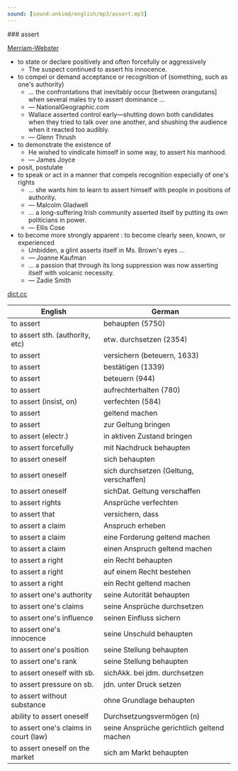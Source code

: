 ```yaml
---
sound: [sound:ankimd/english/mp3/assert.mp3]
---
```


\### assert

[Merriam-Webster](https://www.merriam-webster.com/dictionary/assert)

- to state or declare positively and often forcefully or aggressively
    - The suspect continued to assert his innocence.
- to compel or demand acceptance or recognition of (something, such as one's authority)
    - … the confrontations that inevitably occur [between orangutans] when several males try to assert dominance …
    - — NationalGeographic.com
    - Wallace asserted control early—shutting down both candidates when they tried to talk over one another, and shushing the audience when it reacted too audibly.
    - — Glenn Thrush
- to demonstrate the existence of
    - He wished to vindicate himself in some way, to assert his manhood.
    - — James Joyce
- posit, postulate
- to speak or act in a manner that compels recognition especially of one's rights
    - … she wants him to learn to assert himself with people in positions of authority.
    - — Malcolm Gladwell
    - … a long-suffering Irish community asserted itself by putting its own politicians in power.
    - — Ellis Cose
- to become more strongly apparent : to become clearly seen, known, or experienced
    - Unbidden, a glint asserts itself in Ms. Brown's eyes …
    - — Joanne Kaufman
    - … a passion that through its long suppression was now asserting itself with volcanic necessity.
    - — Zadie Smith

[dict.cc](https://www.dict.cc/assert)

| English        | German       |
| -------------- | ------------ |
| to assert | behaupten (5750) |
| to assert sth. (authority, etc) | etw. durchsetzen (2354) |
| to assert | versichern (beteuern, 1633) |
| to assert | bestätigen (1339) |
| to assert | beteuern (944) |
| to assert | aufrechterhalten (780) |
| to assert (insist, on) | verfechten (584) |
| to assert | geltend machen |
| to assert | zur Geltung bringen |
| to assert (electr.) | in aktiven Zustand bringen |
| to assert forcefully | mit Nachdruck behaupten |
| to assert oneself | sich behaupten |
| to assert oneself | sich durchsetzen (Geltung, verschaffen) |
| to assert oneself | sichDat. Geltung verschaffen |
| to assert rights | Ansprüche verfechten |
| to assert that | versichern, dass |
| to assert a claim | Anspruch erheben |
| to assert a claim | eine Forderung geltend machen |
| to assert a claim | einen Anspruch geltend machen |
| to assert a right | ein Recht behaupten |
| to assert a right | auf einem Recht bestehen |
| to assert a right | ein Recht geltend machen |
| to assert one's authority | seine Autorität behaupten |
| to assert one's claims | seine Ansprüche durchsetzen |
| to assert one's influence | seinen Einfluss sichern |
| to assert one's innocence | seine Unschuld behaupten |
| to assert one's position | seine Stellung behaupten |
| to assert one's rank | seine Stellung behaupten |
| to assert oneself with sb. | sichAkk. bei jdm. durchsetzen |
| to assert pressure on sb. | jdn. unter Druck setzen |
| to assert without substance | ohne Grundlage behaupten |
| ability to assert oneself | Durchsetzungsvermögen (n) |
| to assert one's claims in court (law) | seine Ansprüche gerichtlich geltend machen |
| to assert oneself on the market | sich am Markt behaupten |
